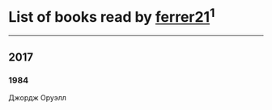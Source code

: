# List of books read by [ferrer21](http://vk.com/id103504105)<sup>1</sup>
---

## 2017

### 1984
Джордж Оруэлл



